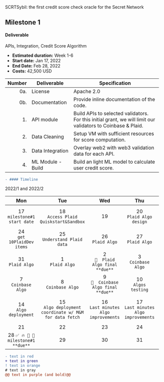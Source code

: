 SCRTSybil: the first credit score check oracle for the Secret Network



## Milestone 1 


#### Deliverable 
APIs, Integration, Credit Score Algorithm
- **Estimated duration:** Week 1-6
- **Start date:** Jan 17, 2022
- **End Date:** Feb 28, 2022
- **Costs:** 42,500 USD


| Number | Deliverable | Specification |
| -----: | ----------- | ------------- |
| 0a. | License | Apache 2.0 |
| 0b. | Documentation | Provide inline documentation of the code. |
| 1. | API module | Build APIs to selected validators. For this initial grant, we will limit our validators to Coinbase & Plaid. | 
| 2. | Data Cleaning | Setup VM with sufficient resources for score computation. |
| 3. | Data Integration | Overlay web2 with web3 validation data for each API. |
| 4. | ML Module - Build | Build an light ML model to calculate user credit score. |


 
```diff
- #### Timeline
```
2022/1 and 2022/2

|Mon|Tue|Wed|Thu|Fri|Sat|Sun|
|:----:|:----:|:----:|:----:|:----:|:----:|:----:|
|17<br/>  `milestone#1 start date`|18<br/> `Access Plaid Quiskstart&Sandbox` |19|20<br/> `Plaid Algo design`|21<br/> `Plaid Algo Team brainstorm`|22|23|
|24<br/>  `get 10PlaidDev items`|25<br/> `Understand Plaid data`|26<br/> `Plaid Algo`|27<br/> `Plaid Algo`|28<br/> `📌 Plaid Algo draft due` |29|30|
|31<br/> `Plaid Algo`|1<br/> `Plaid Algo`|2<br/> `📌  Plaid Algo final **due**`|3<br/> `Coinbase Algo`|4<br/> `Coinbase Algo`|5|6|
|7<br/> `Coinbase Algo`|8<br/> `Coinbase Algo`|9<br/> `📌  Coinbase Algo final **due**`|10<br/> `Algos testing`|11<br/> `Algos testing`|12|13|
|14<br/> `Algo deployment`|15<br/> `Algo deployment coordinate w/ M&M for data fetch`|16<br/> `Last minutes Algo improvements`|17<br/> `Last minutes Algo improvements`|18<br/> `📌  Anticipated Milestone 1 **due**`|19|20|
|21|22|23|24|25|26|27|
|28<bd/>  `✅ 🔥 🏁 🎯  milestone#1 **due**`|29|30|31||||



```diff
- text in red
+ text in green
! text in orange
# text in gray
@@ text in purple (and bold)@@
```
